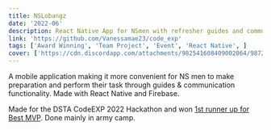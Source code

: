 ```yaml
---
title: NSLobangz
date: '2022-06'
description: React Native App for NSmen with refresher guides and communication platforms for ease of mobilisation
link: 'https://github.com/Vanessamae23/code_exp'
tags: ['Award Winning', 'Team Project', 'Event', 'React Native', ]
cover: ['https://cdn.discordapp.com/attachments/982541608409002064/987274707613143080/unknown.png', 'https://docs.google.com/presentation/d/e/2PACX-1vQGPiXSsMRll4TJ450QjNwwxKwUYuAZZFmBS4oF2SzQkIzqkQzaozh2Yr-WfkjsmNOMssnkTTWG70dc/embed?start=false&loop=false&delayms=3000']
---
```


A mobile application making it more convenient for NS men to make preparation 
and perform their task through guides & communication functionality. 
Made with React Native and Firebase.

Made for the DSTA CodeEXP 2022 Hackathon and won [1st runner up for Best MVP](https://certificates.nextid.com/certificate?id=3256c032-cee6-476f-8f19-0dc3986dd7e1). 
Done mainly in army camp.

<!-- <iframe src="https://docs.google.com/presentation/d/e/2PACX-1vQGPiXSsMRll4TJ450QjNwwxKwUYuAZZFmBS4oF2SzQkIzqkQzaozh2Yr-WfkjsmNOMssnkTTWG70dc/embed?start=false&loop=false&delayms=3000" 
frameborder="0" style="width: 50em; height:30em;" allowfullscreen="true" mozallowfullscreen="true" webkitallowfullscreen="true"></iframe> -->

